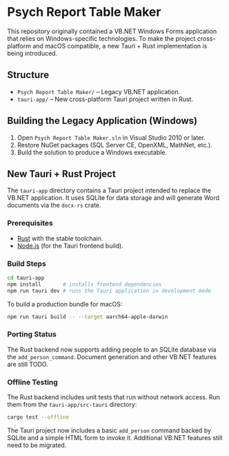 # Psych Report Table Maker

This repository originally contained a VB.NET Windows Forms application that relies on Windows-specific technologies. To make the project cross-platform and macOS compatible, a new Tauri + Rust implementation is being introduced.

## Structure

- `Psych Report Table Maker/` – Legacy VB.NET application.
- `tauri-app/` – New cross-platform Tauri project written in Rust.

## Building the Legacy Application (Windows)

1. Open `Psych Report Table Maker.sln` in Visual Studio 2010 or later.
2. Restore NuGet packages (SQL Server CE, OpenXML, MathNet, etc.).
3. Build the solution to produce a Windows executable.

## New Tauri + Rust Project

The `tauri-app` directory contains a Tauri project intended to replace the VB.NET application. It uses SQLite for data storage and will generate Word documents via the `docx-rs` crate.

### Prerequisites

- [Rust](https://rustup.rs/) with the stable toolchain.
- [Node.js](https://nodejs.org/) (for the Tauri frontend build).

### Build Steps

```bash
cd tauri-app
npm install       # installs frontend dependencies
npm run tauri dev # runs the Tauri application in development mode
```

To build a production bundle for macOS:

```bash
npm run tauri build -- --target aarch64-apple-darwin
```

### Porting Status

The Rust backend now supports adding people to an SQLite database via the `add_person_command`. Document generation and other VB.NET features are still TODO.

### Offline Testing

The Rust backend includes unit tests that run without network access. Run them from the `tauri-app/src-tauri` directory:

```bash
cargo test --offline
```

The Tauri project now includes a basic `add_person` command backed by SQLite and a simple HTML form to invoke it. Additional VB.NET features still need to be migrated.
